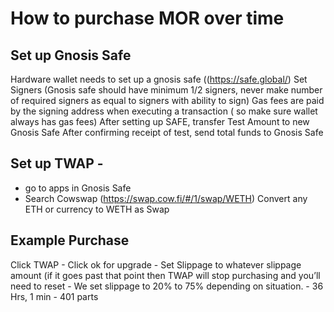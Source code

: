 # How to purchase MOR over time

## Set up Gnosis Safe

Hardware wallet needs to set up a gnosis safe ((https://safe.global/)
Set Signers (Gnosis safe should have minimum 1/2 signers, never make number of required signers as equal to signers with ability to sign)
Gas fees are paid by the signing address when executing a transaction ( so make sure wallet always has gas fees)
After setting up SAFE, transfer Test Amount to new Gnosis Safe 
After confirming receipt of test, send total funds to Gnosis Safe

## Set up TWAP - 
- go to apps in Gnosis Safe
- Search Cowswap (https://swap.cow.fi/#/1/swap/WETH)
Convert any ETH or currency to WETH as Swap

## Example Purchase
Click TWAP
    - Click ok for upgrade
    - Set Slippage to whatever slippage amount (if it goes past that point then TWAP will stop purchasing and you’ll need to reset
        - We set slippage to 20% to 75% depending on situation.
    - 36 Hrs, 1 min
    - 401 parts
